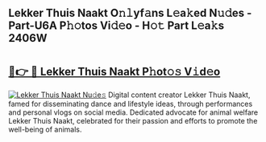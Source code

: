 ## Lekker Thuis Naakt O𝚗𝚕yf𝚊ns L𝚎a𝚔ed N𝚞𝚍es - Part-U6A P𝚑𝚘tos Vi𝚍𝚎o - H𝚘𝚝 Part L𝚎a𝚔s 2406W

# <h2><a href="http://kf42zx5.oniu.top/?m=Lekker+Thuis+Naakt">🔗👉 🔴 Lekker Thuis Naakt P𝚑ot𝚘𝚜 V𝚒d𝚎o</a></h2>

[![Lekker Thuis Naakt Nu𝚍e𝚜](https://i.imgur.com/0qMVB7G.gif)](http://kf42zx5.oniu.top/?m=Lekker+Thuis+Naakt)
Digital content creator Lekker Thuis Naakt, famed for disseminating dance and lifestyle ideas, through performances and personal vlogs on social media. Dedicated advocate for animal welfare Lekker Thuis Naakt, celebrated for their passion and efforts to promote the well-being of animals.  
